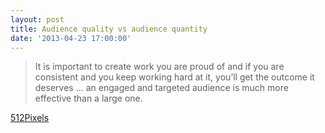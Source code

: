 ```yaml
---
layout: post
title: Audience quality vs audience quantity
date: '2013-04-23 17:00:00'
---
```


>It is important to create work you are proud of and if you are consistent and you keep working hard at it, you’ll get the outcome it deserves ... an engaged and targeted audience is much more effective than a large one. 

[512Pixels](http://512pixels.net/2013/04/greater-than/)
